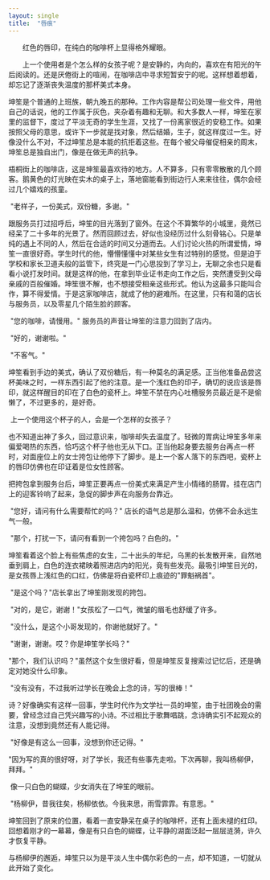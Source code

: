 ```yaml
---
layout: single
title:  "唇痕"
---
```

​&emsp;&emsp;红色的唇印，在纯白的咖啡杯上显得格外耀眼。

​&emsp;&emsp;上一个使用者是个怎么样的女孩子呢？是安静的，内向的，喜欢在有阳光的午后阅读的。还是厌倦街上的喧闹，在咖啡店中寻求短暂安宁的呢。这样想着想着，却忘记了逐渐丧失温度的那杯美式本身。

​        坤笙是个普通的上班族，朝九晚五的那种。工作内容是帮公司处理一些文件，用他自己的话说，他的工作属于灰色，夹杂着有趣和无聊。和大多数人一样，坤笙在家里的监督下，度过了平淡无奇的学生生涯，又找了一份离家很近的安稳工作。如果按照父母的意思，或许下一步就是找对象，然后结婚，生子，就这样度过一生。好像没什么不对，不过坤笙总是本能的抗拒着这些。在每个被父母催促相亲的周末，坤笙总是独自出门，像是在做无声的抗争。

​        梧桐街上的咖啡店，这是坤笙最喜欢待的地方。人不算多，只有零零散散的几个顾客。鹅黄色的灯光映在实木的桌子上，落地窗能看到街边行人来来往往，偶尔会经过几个嬉戏的孩童。

​        "老样子，一份美式，双份糖，多谢。"

​        跟服务员打过招呼后，坤笙的目光落到了窗外。在这个不算繁华的小城里，竟然已经呆了二十多年的光景了。然而回顾过去，好似也没经历过什么刻骨铭心。只是单纯的遇上不同的人，然后在合适的时间又分道而去。人们讨论火热的所谓爱情，坤笙一直很好奇。学生时代的他，懵懵懂懂中对某些女生有过特别的感觉。但是迫于学校和家长卫道夫般的监管下，终究是一门心思投到了学习上，无聊之余也只是看看小说打发时间。就是这样的他，在拿到毕业证书走向工作之后，突然遭受到父母亲戚的百般催婚。坤笙很不解，也不想接受相亲这些形式。他认为这最多只能叫合作，算不得爱情。于是这家咖啡店，就成了他的避难所。在这里，只有和蔼的店长与服务员，以及零星几个陌生脸的顾客。

​        "您的咖啡，请慢用。" 服务员的声音让坤笙的注意力回到了店内。

​        "好的，谢谢啦。" 

​        "不客气。"      

​        坤笙看到手边的美式，确认了双份糖后，有一种莫名的满足感。正当他准备品尝这杯美味之时，一样东西引起了他的注意。是一个浅红色的印子，确切的说应该是唇印，就这样醒目的印在了白色的瓷杯上。坤笙不禁在内心吐槽服务员最近是不是偷懒了，不过更多的，是好奇。

​        上一个使用这个杯子的人，会是一个怎样的女孩子？

​        也不知道出神了多久，回过意识来，咖啡却失去温度了。轻微的胃病让坤笙多年来偏爱喝热的东西，恰巧这个杯子他也无从下口。正当他起身要去服务台再点一杯时，对面座位上的女士挎包让他停下了脚步。是上一个客人落下的东西吧，瓷杯上的唇印仿佛也在印证着是位女性顾客。

​        把挎包拿到服务台后，坤笙正要再点一份美式来满足产生小情绪的肠胃。挂在店门上的迎客铃响了起来，急促的脚步声在向服务台靠近。

​        "您好，请问有什么需要帮忙的吗？"  店长的语气总是那么温和，仿佛不会永远生气一般。

​        "那个，打扰一下，请问有看到一个挎包吗？白色的。"  

​        坤笙看着这个脸上有些焦虑的女生，二十出头的年纪，乌黑的长发散开来，自然地垂到肩上，白色的连衣裙映着照进店内的阳光，竟有些发亮。最吸引坤笙目光的，是女孩唇上浅红色的口红，仿佛是将白瓷杯印上痕迹的"罪魁祸首"。

​        "是这个吗？"店长拿出了坤笙刚发现的挎包。

​        "对的，是它，谢谢！"女孩松了一口气，微皱的眉毛也舒缓了许多。

​        "没什么，是这个小哥发现的，你谢他就好了。"

​        "谢谢，谢谢。哎？你是坤笙学长吗？"

​        "那个，我们认识吗？"虽然这个女生很好看，但是坤笙反复搜索过记忆后，还是确定对她没什么印象。

​        "没有没有，不过我听过学长在晚会上念的诗，写的很棒！"

​        诗？好像确实有这样一回事，学生时代作为文学社一员的坤笙，由于社团晚会的需要，曾经念过自己凭兴趣写的小诗。不过相比于歌舞唱跳，念诗确实引不起观众的注意，没想到竟然还有人能记得。

​        "好像是有这么一回事，没想到你还记得。"

​        "因为写的真的很好呀，对了学长，我还有些事先走啦。下次再聊，我叫杨柳伊，拜拜。"

​         像一只白色的蝴蝶，少女消失在了坤笙的眼前。

​        "杨柳伊，昔我往矣，杨柳依依。今我来思，雨雪霏霏。有意思。"

​         坤笙回到了原来的位置，看着一直安静呆在桌子的咖啡杯，还有上面未褪的红印。回想着刚才的一幕幕，像是有只白色的蝴蝶，让平静的湖面泛起一层层涟漪，许久才恢复平静。

​        与杨柳伊的邂逅，坤笙只以为是平淡人生中偶尔彩色的一点，却不知道，一切就从此开始了变化。

